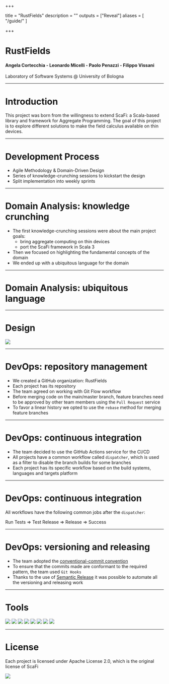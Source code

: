 +++

title = "RustFields"
description = ""
outputs = ["Reveal"]
aliases = [
    "/guide/"
]

+++

# RustFields


#### Angela Cortecchia - Leonardo Micelli - Paolo Penazzi - Filippo Vissani 

Laboratory of Software Systems @ University of Bologna

---

# Introduction

This project was born from the willingness to extend ScaFi: a Scala-based library and framework for Aggregate Programming.
The goal of this project is to explore different solutions to make the field calculus available on thin devices.

---

# Development Process

- Agile Methodology & Domain-Driven Design
- Series of knowledge-crunching sessions to kickstart the design
- Split implementation into weekly sprints

---

# Domain Analysis: knowledge crunching
- The first knowledge-crunching sessions were about the main project goals:
  - bring aggregate computing on thin devices
  - port the ScaFi framework in Scala 3
- Then we focused on highlighting the fundamental concepts of the domain
- We ended up with a ubiquitous language for the domain

---

# Domain Analysis: ubiquitous language

---

# Design

<image src="./images/full-architecture.png" >

---

# DevOps: repository management

- We created a GitHub organization: RustFields
- Each project has its repository
- The team agreed on working with Git Flow workflow
- Before merging code on the main/master branch, feature branches need to be approved by other team members using the `Pull Request` service
- To favor a linear history we opted to use the `rebase` method for merging feature branches

---

# DevOps: continuous integration

- The team decided to use the GitHub Actions service for the CI/CD
- All projects have a common workflow called `dispatcher`, which is used as a filter to disable the branch builds for some branches
- Each project has its specific workflow based on the build systems, languages and targets platform

---

# DevOps: continuous integration
All workflows have the following common jobs after the `dispatcher`:

Run Tests => Test Release => Release => Success

---

# DevOps: versioning and releasing

- The team adopted the [conventional-commit convention](https://www.conventionalcommits.org/en/v1.0.0/)
- To ensure that the commits made are conformant to the required pattern, the team used `Git Hooks`
- Thanks to the use of [Semantic Release](https://github.com/semantic-release/semantic-release) it was possible to automate all the versioning and releasing work

---

# Tools

<image src="./images/cargo.png" >
<image src="./images/github.png" >
<image src="./images/gradle.png" >
<image src="./images/mergify.png" >
<image src="./images/renovate.png" >
<image src="./images/sbt.png" >
<image src="./images/scalatest.png" >
<image src="./images/semantic-release.png" >

---

# License

Each project is licensed under Apache License 2.0, which is the original license of ScaFi

<image src="./images/apache-license.png" >
